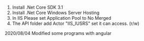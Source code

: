 1. Install .Net Core SDK 3.1 
2. Install .Net Core Windows Server Hosting
3. In IIS Please set Application Pool to No Merged
4. The API folder add Actor "IIS_IUSRS" set it can access. (r/w)


2020/08/04
Modified some programs with angular